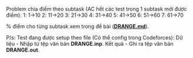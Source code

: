 Problem chia điểm theo subtask (AC hết các test trong 1 subtask mới được điểm):
1: 1->10
2: 11->20
3: 21->30
4: 31->40
5: 41->50
6: 51->60
7: 61->70

% điểm cho từng subtask xem trong đề bài (**[DRANGE.md](../DRANGE.md)**).

P/s: Test đang được setup theo file (Có thể config trong Codeforces):
Dữ liệu - Nhập từ tệp văn bản **DRANGE.inp**.
Kết quả - Ghi ra tệp văn bản **DRANGE.out**.